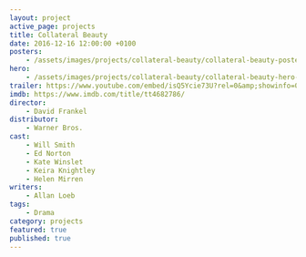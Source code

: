 ```yaml
---
layout: project
active_page: projects
title: Collateral Beauty
date: 2016-12-16 12:00:00 +0100
posters:
    - /assets/images/projects/collateral-beauty/collateral-beauty-poster.jpg
hero:
    - /assets/images/projects/collateral-beauty/collateral-beauty-hero-1.jpg
trailer: https://www.youtube.com/embed/isQ5Ycie73U?rel=0&amp;showinfo=0
imdb: https://www.imdb.com/title/tt4682786/
director:
    - David Frankel
distributor:
    - Warner Bros.
cast:
    - Will Smith
    - Ed Norton
    - Kate Winslet
    - Keira Knightley
    - Helen Mirren
writers:
    - Allan Loeb
tags:
    - Drama
category: projects
featured: true
published: true
---
```

